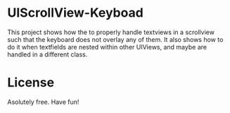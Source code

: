 # UIScrollView-Keyboad

This project shows how the to properly handle textviews in a scrollview such that the keyboard does not overlay any of them. 
It also shows how to do it when textfields are nested within other UIViews, and maybe are handled in a different class. 

# License

Asolutely free. Have fun! 
